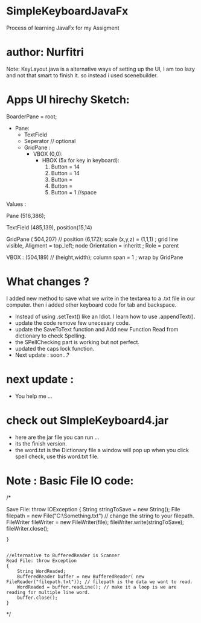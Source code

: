 # SimpleKeyboardJavaFx
Process of learning JavaFx for my Assigment




# author: Nurfitri


Note: KeyLayout.java is a alternative ways of setting up the UI, I am too lazy and not that smart to finish it. so instead i used scenebuilder.

# Apps UI hirechy Sketch:

BoarderPane = root;
- Pane:
	- TextField
	- Seperator // optional
	- GridPane :
		- VBOX (0,0):
			- HBOX (5x for key in keyboard):
				1. Button = 14
				2. Button = 14
				3. Button = 
				4. Button = 
				5. Button = 1 //space

Values :

Pane (516,386);

TextField (485,139), position(15,14)

GridPane ( 504,207) // position (6,172); scale (x,y,z) = (1,1,1) ; grid line visible, Aligment = top_left; node Orientation = inheritt ; Role = parent

VBOX : (504,189) // (height,width); column span = 1 ; wrap by GridPane

# What changes ?
I added new method to save what we write in the textarea to a .txt file in our computer.
then i added other keyboard code for tab and backspace.
 
- Instead of using .setText() like an Idiot. I learn how to use .appendText().
- update the code remove few unecesary code.
- update the SaveToText function and Add new Function Read from dictionary to check Spelling.
- the SPellChecking part is working but not perfect.
- updated the caps lock function.
- Next update : soon...?

# next update :
  - You help me ... 

# check out SImpleKeyboard4.jar
 - here are the jar file you can run ...
 - its the finish version.
 - the word.txt is the Dictionary file a window will pop up when you click spell check, use this word.txt file.


# Note : Basic File IO code:


/*

 Save File: throw IOException
	{
	String stringToSave = new String();
	File filepath = new File("C:\\Something.txt") // change the string to your filepath.
	FileWriter fileWriter = new FileWriter(file);
	fileWriter.write(stringToSave);
    fileWriter.close();
	
	}


	//elternative to BufferedReader is Scanner
	Read File: throw Exception 
	{
		String WordReaded;
		BufferedReader buffer = new BufferedReader( new FileReader("filepath.txt")); // filepath is the data we want to read.
		WordReaded = buffer.readLine(); // make it a loop is we are reading for multiple line word.
		buffer.close();
	}
*/
